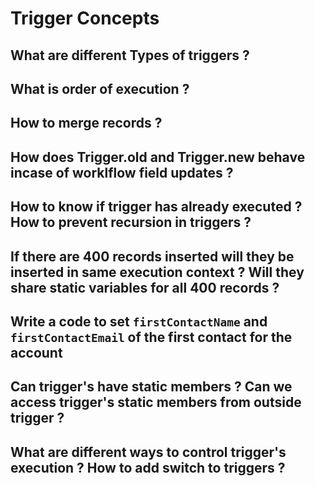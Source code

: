 # Trigger Concepts

## What are different Types of triggers ?
## What is order of execution ?
## How to merge records ?
## How does Trigger.old and Trigger.new behave incase of worklflow field updates ?
## How to know if trigger has already executed ? How to prevent recursion in triggers ? 
## If there are 400 records inserted will they be inserted in same execution context ? Will they share static variables for all 400 records ?
## Write a code to set `firstContactName` and `firstContactEmail` of the first contact for the account
## Can trigger's have static members ? Can we access trigger's static members from outside trigger ?
## What are different ways to control trigger's execution ? How to add switch to triggers ? 